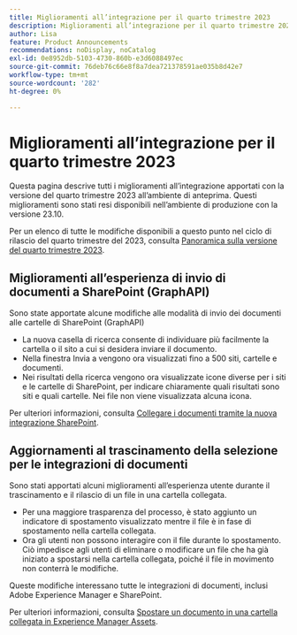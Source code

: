 ```yaml
---
title: Miglioramenti all’integrazione per il quarto trimestre 2023
description: Miglioramenti all’integrazione per il quarto trimestre 2023
author: Lisa
feature: Product Announcements
recommendations: noDisplay, noCatalog
exl-id: 0e8952db-5103-4730-860b-e3d6088497ec
source-git-commit: 76deb76c66e8f8a7dea721378591ae035b8d42e7
workflow-type: tm+mt
source-wordcount: '282'
ht-degree: 0%

---
```


# Miglioramenti all’integrazione per il quarto trimestre 2023

Questa pagina descrive tutti i miglioramenti all’integrazione apportati con la versione del quarto trimestre 2023 all’ambiente di anteprima. Questi miglioramenti sono stati resi disponibili nell’ambiente di produzione con la versione 23.10.

Per un elenco di tutte le modifiche disponibili a questo punto nel ciclo di rilascio del quarto trimestre del 2023, consulta [Panoramica sulla versione del quarto trimestre 2023](/help/quicksilver/product-announcements/product-releases/23-q4-release-activity/23-q4-release-overview.md).

## Miglioramenti all’esperienza di invio di documenti a SharePoint (GraphAPI)

Sono state apportate alcune modifiche alle modalità di invio dei documenti alle cartelle di SharePoint (GraphAPI)

* La nuova casella di ricerca consente di individuare più facilmente la cartella o il sito a cui si desidera inviare il documento.
* Nella finestra Invia a vengono ora visualizzati fino a 500 siti, cartelle e documenti.
* Nei risultati della ricerca vengono ora visualizzate icone diverse per i siti e le cartelle di SharePoint, per indicare chiaramente quali risultati sono siti e quali cartelle. Nei file non viene visualizzata alcuna icona.

Per ulteriori informazioni, consulta [Collegare i documenti tramite la nuova integrazione SharePoint](/help/quicksilver/administration-and-setup/configure-integrations/configure-sharepoint-integration.md#link-documents-through-the-new-sharepoint-integration).

## Aggiornamenti al trascinamento della selezione per le integrazioni di documenti

Sono stati apportati alcuni miglioramenti all’esperienza utente durante il trascinamento e il rilascio di un file in una cartella collegata.

* Per una maggiore trasparenza del processo, è stato aggiunto un indicatore di spostamento visualizzato mentre il file è in fase di spostamento nella cartella collegata.
* Ora gli utenti non possono interagire con il file durante lo spostamento. Ciò impedisce agli utenti di eliminare o modificare un file che ha già iniziato a spostarsi nella cartella collegata, poiché il file in movimento non conterrà le modifiche.

Queste modifiche interessano tutte le integrazioni di documenti, inclusi Adobe Experience Manager e SharePoint.

Per ulteriori informazioni, consulta [Spostare un documento in una cartella collegata in Experience Manager Assets](/help/quicksilver/documents/adobe-workfront-for-experience-manager-assets-essentials/send-to-aem.md#move-a-document-to-a-linked-folder-in-experience-manager-assets).
